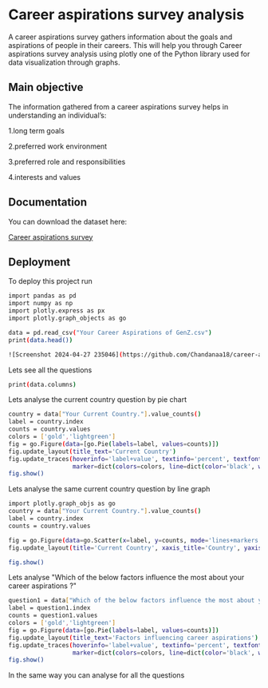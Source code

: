 
# Career aspirations survey analysis

A career aspirations survey gathers information about the goals and aspirations of people in their careers. This will help you through Career aspirations survey analysis using plotly one of the Python library used for data visualization through graphs.




## Main objective


The information gathered from a career aspirations survey helps in understanding an individual’s:

1.long term goals

2.preferred work environment

3.preferred role and responsibilities

4.interests and values


## Documentation

You can download the dataset here:

[Career aspirations survey](https://www.kaggle.com/datasets/chandana1803/career-aspirations-survey)


## Deployment

To deploy this project run

```bash
import pandas as pd
import numpy as np
import plotly.express as px
import plotly.graph_objects as go

data = pd.read_csv("Your Career Aspirations of GenZ.csv")
print(data.head())

![Screenshot 2024-04-27 235046](https://github.com/Chandanaa18/career-aspirations-survey-analysis/assets/150374189/26f16d47-b728-4190-af39-1e7cf0c9a2f5)

```
Lets see all the questions 
```bash
print(data.columns)
```

Lets analyse the current country question by pie chart
```bash
country = data["Your Current Country."].value_counts()
label = country.index
counts = country.values
colors = ['gold','lightgreen']
fig = go.Figure(data=[go.Pie(labels=label, values=counts)])
fig.update_layout(title_text='Current Country')
fig.update_traces(hoverinfo='label+value', textinfo='percent', textfont_size=30,
                  marker=dict(colors=colors, line=dict(color='black', width=3)))
fig.show()
```
Lets analyse the same current country question by line graph

```bash
import plotly.graph_objs as go
country = data["Your Current Country."].value_counts()
label = country.index
counts = country.values

fig = go.Figure(data=go.Scatter(x=label, y=counts, mode='lines+markers', marker=dict(color='blue', size=10)))
fig.update_layout(title='Current Country', xaxis_title='Country', yaxis_title='Count')

fig.show()
```
Lets analyse "Which of the below factors influence the most about your career aspirations ?"

```bash
question1 = data["Which of the below factors influence the most about your career aspirations ?"].value_counts()
label = question1.index
counts = question1.values
colors = ['gold','lightgreen']
fig = go.Figure(data=[go.Pie(labels=label, values=counts)])
fig.update_layout(title_text='Factors influencing career aspirations')
fig.update_traces(hoverinfo='label+value', textinfo='percent', textfont_size=30,
                  marker=dict(colors=colors, line=dict(color='black', width=3)))
fig.show()
```


In the same way you can analyse for all the questions 
